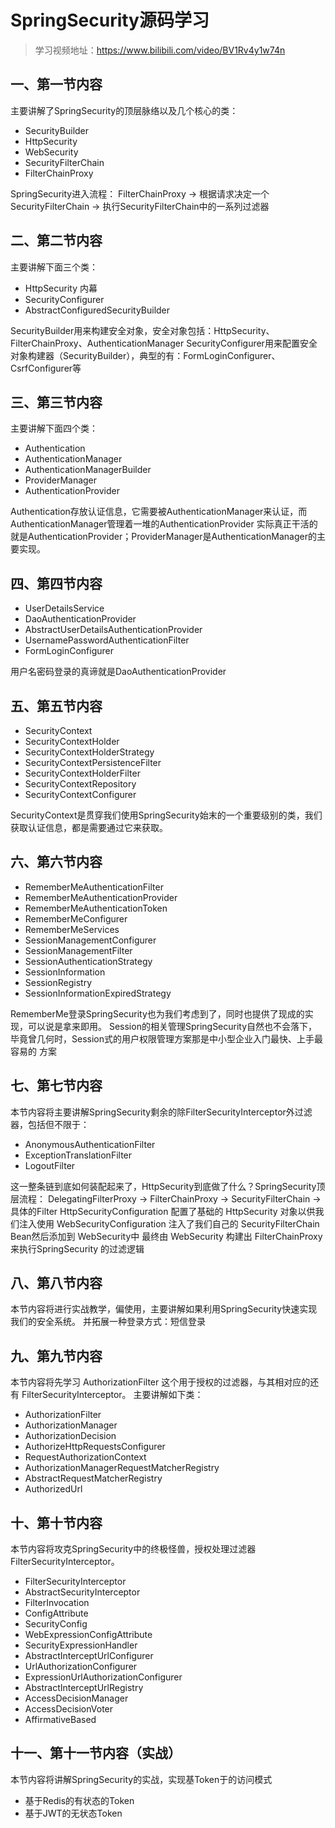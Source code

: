 # SpringSecurity源码学习

> 学习视频地址：https://www.bilibili.com/video/BV1Rv4y1w74n

## 一、第一节内容

主要讲解了SpringSecurity的顶层脉络以及几个核心的类：

* SecurityBuilder
* HttpSecurity
* WebSecurity
* SecurityFilterChain
* FilterChainProxy

SpringSecurity进入流程：
FilterChainProxy -> 根据请求决定一个 SecurityFilterChain -> 执行SecurityFilterChain中的一系列过滤器

## 二、第二节内容

主要讲解下面三个类：

* HttpSecurity 内幕
* SecurityConfigurer
* AbstractConfiguredSecurityBuilder

SecurityBuilder用来构建安全对象，安全对象包括：HttpSecurity、FilterChainProxy、AuthenticationManager
SecurityConfigurer用来配置安全对象构建器（SecurityBuilder），典型的有：FormLoginConfigurer、CsrfConfigurer等

## 三、第三节内容

主要讲解下面四个类：

* Authentication
* AuthenticationManager
* AuthenticationManagerBuilder
* ProviderManager
* AuthenticationProvider

Authentication存放认证信息，它需要被AuthenticationManager来认证，而AuthenticationManager管理着一堆的AuthenticationProvider
实际真正干活的就是AuthenticationProvider；ProviderManager是AuthenticationManager的主要实现。

## 四、第四节内容

* UserDetailsService
* DaoAuthenticationProvider
* AbstractUserDetailsAuthenticationProvider
* UsernamePasswordAuthenticationFilter
* FormLoginConfigurer

用户名密码登录的真谛就是DaoAuthenticationProvider

## 五、第五节内容

* SecurityContext
* SecurityContextHolder
* SecurityContextHolderStrategy
* SecurityContextPersistenceFilter
* SecurityContextHolderFilter
* SecurityContextRepository
* SecurityContextConfigurer

SecurityContext是贯穿我们使用SpringSecurity始末的一个重要级别的类，我们获取认证信息，都是需要通过它来获取。

## 六、第六节内容

* RememberMeAuthenticationFilter
* RememberMeAuthenticationProvider
* RememberMeAuthenticationToken
* RememberMeConfigurer
* RememberMeServices
* SessionManagementConfigurer
* SessionManagementFilter
* SessionAuthenticationStrategy
* SessionInformation
* SessionRegistry
* SessionInformationExpiredStrategy

RememberMe登录SpringSecurity也为我们考虑到了，同时也提供了现成的实现，可以说是拿来即用。
Session的相关管理SpringSecurity自然也不会落下，毕竟曾几何时，Session式的用户权限管理方案那是中小型企业入门最快、上手最容易的
方案

## 七、第七节内容

本节内容将主要讲解SpringSecurity剩余的除FilterSecurityInterceptor外过滤器，包括但不限于：

* AnonymousAuthenticationFilter
* ExceptionTranslationFilter
* LogoutFilter

这一整条链到底如何装配起来了，HttpSecurity到底做了什么？SpringSecurity顶层流程：
DelegatingFilterProxy -> FilterChainProxy -> SecurityFilterChain -> 具体的Filter
HttpSecurityConfiguration 配置了基础的 HttpSecurity 对象以供我们注入使用
WebSecurityConfiguration 注入了我们自己的 SecurityFilterChain Bean然后添加到 WebSecurity中
最终由 WebSecurity 构建出 FilterChainProxy 来执行SpringSecurity 的过滤逻辑

## 八、第八节内容

本节内容将进行实战教学，偏使用，主要讲解如果利用SpringSecurity快速实现我们的安全系统。
并拓展一种登录方式：短信登录

## 九、第九节内容

本节内容将先学习 AuthorizationFilter 这个用于授权的过滤器，与其相对应的还有 FilterSecurityInterceptor。
主要讲解如下类：

* AuthorizationFilter
* AuthorizationManager
* AuthorizationDecision
* AuthorizeHttpRequestsConfigurer
* RequestAuthorizationContext
* AuthorizationManagerRequestMatcherRegistry
* AbstractRequestMatcherRegistry
* AuthorizedUrl

## 十、第十节内容

本节内容将攻克SpringSecurity中的终极怪兽，授权处理过滤器FilterSecurityInterceptor。

* FilterSecurityInterceptor
* AbstractSecurityInterceptor
* FilterInvocation
* ConfigAttribute
* SecurityConfig
* WebExpressionConfigAttribute
* SecurityExpressionHandler
* AbstractInterceptUrlConfigurer
* UrlAuthorizationConfigurer
* ExpressionUrlAuthorizationConfigurer
* AbstractInterceptUrlRegistry
* AccessDecisionManager
* AccessDecisionVoter
* AffirmativeBased

## 十一、第十一节内容（实战）

本节内容将讲解SpringSecurity的实战，实现基Token于的访问模式

* 基于Redis的有状态的Token
* 基于JWT的无状态Token